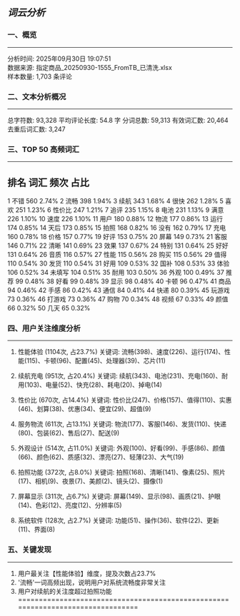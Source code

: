 
## *词云分析*

### 一、概览
--------------------------------------------------------------------------------
分析时间: 2025年09月30日 19:07:51<br>数据来源: 指定商品_20250930-1555_FromTB_已清洗.xlsx<br>样本数量: 1,703 条评论

### 二、文本分析概况
--------------------------------------------------------------------------------
总字符数: 93,328
平均评论长度: 54.8 字
分词总数: 59,313
有效词汇数: 20,464
去重后词汇数: 3,247

### 三、TOP 50 高频词汇
--------------------------------------------------------------------------------
排名     词汇              频次         占比        
--------------------------------------------------------------------------------
1      不错              560         2.74%
2      流畅              398         1.94%
3      续航              343         1.68%
4      很快              262         1.28%
5      喜欢              251         1.23%
6      性价比             247         1.21%
7      追评              235         1.15%
8      电池              231         1.13%
9      满意              226         1.10%
10     速度              226         1.10%
11     用户              180         0.88%
12     物流              177         0.86%
13     运行              174         0.85%
14     天后              173         0.85%
15     拍照              168         0.82%
16     没有              162         0.79%
17     充电              160         0.78%
18     价格              157         0.77%
19     好评              153         0.75%
20     屏幕              149         0.73%
21     客服              146         0.71%
22     清晰              141         0.69%
23     效果              137         0.67%
24     特别              131         0.64%
25     好好              131         0.64%
26     音质              116         0.57%
27     性能              115         0.56%
28     购买              115         0.56%
29     值得              110         0.54%
30     发货              110         0.54%
31     好用              109         0.53%
32     国补              108         0.53%
33     体验              106         0.52%
34     未填写             104         0.51%
35     耐用              103         0.50%
36     外观              100         0.49%
37     推荐              99          0.48%
38     好看              99          0.48%
39     显示              98          0.48%
40     卡顿              96          0.47%
41     商品              94          0.46%
42     手感              86          0.42%
43     通信              84          0.41%
44     快递              80          0.39%
45     玩游戏             73          0.36%
46     打游戏             73          0.36%
47     购物              70          0.34%
48     视频              67          0.33%
49     颜值              66          0.32%
50     几天              65          0.32%

### 四、用户关注维度分析
--------------------------------------------------------------------------------

1. 性能体验 (1104次, 占23.7%)
   关键词: 流畅(398)、速度(226)、运行(174)、性能(115)、卡顿(96)、配置(45)、处理器(39)、芯片(11)

2. 续航充电 (951次, 占20.4%)
   关键词: 续航(343)、电池(231)、充电(160)、耐用(103)、电量(52)、快充(28)、耗电(20)、掉电(14)

3. 性价比 (670次, 占14.4%)
   关键词: 性价比(247)、价格(157)、值得(110)、实惠(46)、划算(38)、优惠(34)、便宜(29)、超值(9)

4. 服务物流 (611次, 占13.1%)
   关键词: 物流(177)、客服(146)、发货(110)、快递(80)、包装(62)、售后(27)、配送(9)

5. 外观设计 (514次, 占11.0%)
   关键词: 外观(100)、好看(99)、手感(86)、颜值(66)、颜色(62)、质感(32)、漂亮(27)、轻薄(23)、大气(19)

6. 拍照功能 (372次, 占8.0%)
   关键词: 拍照(168)、清晰(141)、像素(25)、照片(17)、相机(9)、夜景(7)、美颜(2)、镜头(2)、摄像(1)

7. 屏幕显示 (311次, 占6.7%)
   关键词: 屏幕(149)、显示(98)、画质(21)、护眼(14)、色彩(12)、亮度(12)、分辨率(5)

8. 系统软件 (128次, 占2.7%)
   关键词: 功能(51)、操作(36)、软件(22)、更新(11)、界面(8)

### 五、关键发现
--------------------------------------------------------------------------------
1. 用户最关注【性能体验】维度，提及次数占23.7%
2. '流畅'一词高频出现，说明用户对系统流畅度非常关注
3. 用户对续航的关注度超过拍照功能
================================================================================
